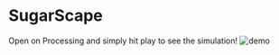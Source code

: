 # SugarScape
Open on Processing and simply hit play to see the simulation!
![demo](https://cloud.githubusercontent.com/assets/25040953/24573808/0a16ccb2-1657-11e7-9a57-15ce548bf823.gif)
